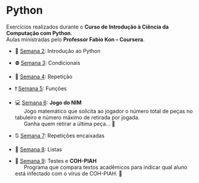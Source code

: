# Python

Exercícios realizados durante o **Curso de Introdução à Ciência da Computação com Python**.  
Aulas ministradas pelo **Professor Fabio Kon – Coursera**.

* :seedling: [Semana 2](https://github.com/laisbasso/Python/tree/master/Semana%202 "Semana 2"): Introdução ao Python

* :no_entry: [Semana 3](https://github.com/laisbasso/Python/tree/master/Semana%203 "Semana 3"): Condicionais

* :repeat: [Semana 4](https://github.com/laisbasso/Python/tree/master/Semana%204 "Semana 4"): Repetição

* :heavy_exclamation_mark: [Semana 5](https://github.com/laisbasso/Python/tree/master/Semana%205 "Semana 5"): Funções

* :computer: [Semana 6](https://github.com/laisbasso/Python/tree/master/Semana%206%20-%20Jogo%20do%20NIM "Semana 6"): **Jogo do NIM**  
 &nbsp;&nbsp;&nbsp;&nbsp;&nbsp; Jogo matemático que solicita ao jogador o número total de peças no tabuleiro e número máximo de retirada por jogada.  
 &nbsp;&nbsp;&nbsp;&nbsp;&nbsp; Ganha quem retirar a última peça... :eyes:

* :arrows_clockwise: [Semana 7](https://github.com/laisbasso/Python/tree/master/Semana%207 "Semana 7"): Repetições encaixadas

* :steam_locomotive: [Semana 8](https://github.com/laisbasso/Python/tree/master/Semana%208 "Semana 8"): Listas

* :100: [Semana 9](https://github.com/laisbasso/Python/tree/master/Semana%209 "Semana 9"): Testes e **COH-PIAH**  
 &nbsp;&nbsp;&nbsp;&nbsp;&nbsp; Programa que compara textos acadêmicos para indicar qual aluno está infectado com o vírus de COH-PIAH. :eyes:

